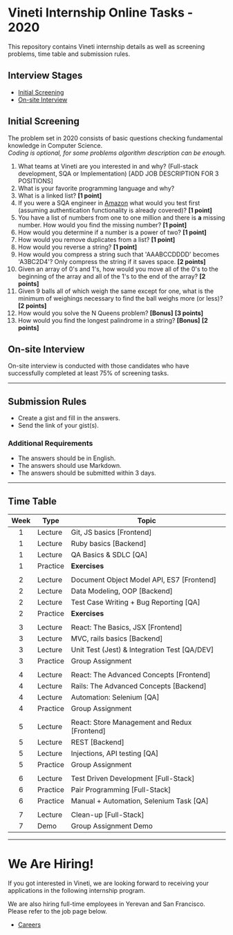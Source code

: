 # Vineti Internship Online Tasks - 2020

This repository contains Vineti internship details as well as screening problems, time table and submission rules.

## Interview Stages

- [Initial Screening](#initial-screening)
- [On-site Interview](#on-site-interview)

## Initial Screening
The problem set in 2020 consists of basic questions checking fundamental knowledge in Computer Science.\
_Coding is optional, for some problems algorithm description can be enough._

1. What teams at Vineti are you interested in and why? (Full-stack development, SQA or Implementation)
[ADD JOB DESCRIPTION FOR 3 POSITIONS]
2. What is your favorite programming language and why?
3. What is a linked list?
**[1 point]**
4. If you were a SQA engineer in [Amazon](https://www.amazon.com/) what would you test first (assuming authentication functionality is already covered)?
**[1 point]**
5. You have a list of numbers from one to one million and there is __a__ missing number. How would you find the missing number?
**[1 point]**
6. How would you determine if a number is a power of two?
**[1 point]**
7. How would you remove duplicates from a list?
**[1 point]**
8. How would you reverse a string?
**[1 point]**
9. How would you compress a string such that 'AAABCCDDDD' becomes 'A3BC2D4'? Only compress the string if it saves space.
**[2 points]**
10. Given an array of 0's and 1's, how would you move all of the 0's to the beginning of the array and all of the 1's to the end of the array?
**[2 points]**
11. Given 9 balls all of which weigh the same except for one, what is the minimum of weighings necessary to find the ball weighs more (or less)?
**[2 points]**
12. How would you solve the N Queens problem? **[Bonus]**
**[3 points]**
13. How would you find the longest palindrome in a string? **[Bonus]**
**[2 points]**

## On-site Interview
On-site interview is conducted with those candidates who have successfully completed at least 75% of screening tasks.

----
## Submission Rules

- Create a gist and fill in the answers.
- Send the link of your gist(s).

### Additional Requirements
- The answers should be in English.
- The answers should use Markdown.
- The answers should be submitted within 3 days.

---

## Time Table

Week  | Type     | Topic
:----:|----------|--------
1 | Lecture  | Git, JS basics [Frontend]
1 | Lecture  | Ruby basics [Backend]
1 | Lecture  | QA Basics & SDLC [QA]
1 | Practice | __Exercises__
  |          |
2 | Lecture  | Document Object Model API, ES7 [Frontend]
2 | Lecture  | Data Modeling, OOP [Backend]
2 | Lecture  | Test Case Writing + Bug Reporting [QA]
2 | Practice | __Exercises__
  |          |
3 | Lecture  | React: The Basics, JSX [Frontend]
3 | Lecture  | MVC, rails basics [Backend]
3 | Lecture  | Unit Test (Jest) & Integration Test [QA/DEV]
3 | Practice | Group Assignment
  |          |
4 | Lecture  | React: The Advanced Concepts [Frontend]
4 | Lecture  | Rails: The Advanced Concepts [Backend]
4 | Lecture  | Automation: Selenium [QA]
4 | Practice | Group Assignment
  |          |
5 | Lecture  | React: Store Management and Redux [Frontend]
5 | Lecture  | REST [Backend]
5 | Lecture  | Injections, API testing [QA]
5 | Practice | Group Assignment
  |          |
6 | Lecture  | Test Driven Development [Full-Stack]
6 | Practice | Pair Programming [Full-Stack]
6 | Practice | Manual + Automation, Selenium Task [QA]
  |          |
7 | Lecture  | Clean-up [Full-Stack]
7 | Demo     | Group Assignment Demo

---

# We Are Hiring!
If you got interested in Vineti, we are looking forward to receiving your applications in the following internship program.

We are also hiring full-time employees in Yerevan and San Francisco. Please refer to the job page below.

* [Careers](https://vineti.com/careers/)
